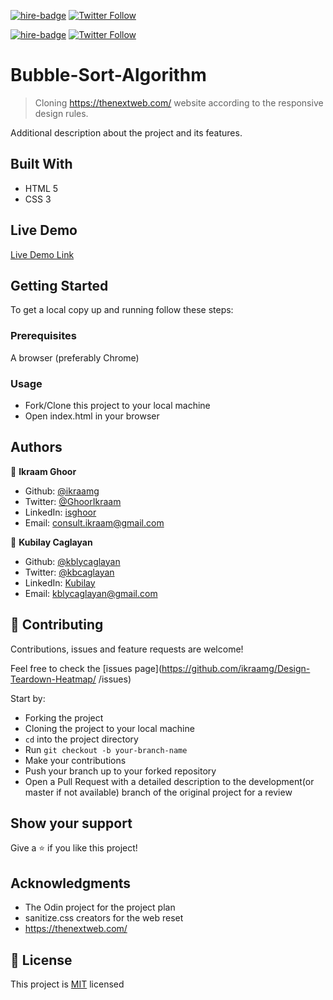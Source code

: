 [![hire-badge](https://img.shields.io/badge/Consult%20/%20Hire%20Ikraam-Click%20to%20Contact-brightgreen)](mailto:consult.ikraam@gmail.com) [![Twitter Follow](https://img.shields.io/twitter/follow/GhoorIkraam?label=Follow%20Ikraam%20on%20Twitter&style=social)](https://twitter.com/GhoorIkraam)

[![hire-badge](https://img.shields.io/badge/Consult%20/%20Hire%20Kubilay-Click%20to%20Contact-brightgreen)](mailto:kblycaglayan@gmail.com) [![Twitter Follow](https://img.shields.io/twitter/follow/kbcaglayan?label=Follow%20Kubilay%20on%20Twitter&style=social)](https://twitter.com/kbcaglayan)

# Bubble-Sort-Algorithm

> Cloning <https://thenextweb.com/> website according to the responsive design rules.

Additional description about the project and its features.

## Built With

- HTML 5
- CSS 3

## Live Demo

[Live Demo Link]()

## Getting Started

To get a local copy up and running follow these steps:

### Prerequisites

A browser (preferably Chrome)

### Usage

- Fork/Clone this project to your local machine
- Open index.html in your browser

## Authors

👤 **Ikraam Ghoor**

- Github: [@ikraamg](https://github.com/ikraamg)
- Twitter: [@GhoorIkraam](https://twitter.com/GhoorIkraam)
- LinkedIn: [isghoor](https://linkedin.com/isghoor)
- Email: [consult.ikraam@gmail.com](mailto:consult.ikraam@gmail.com)

👤 **Kubilay Caglayan**

- Github: [@kblycaglayan](https://github.com/kblycaglayan)
- Twitter: [@kbcaglayan](https://twitter.com/kbcaglayan)
- LinkedIn: [Kubilay](https://www.linkedin.com/in/kubilaycaglayan/)
- Email: [kblycaglayan@gmail.com](mailto:kblycaglayan@gmail.com)

## 🤝 Contributing

Contributions, issues and feature requests are welcome!

Feel free to check the [issues page](<https://github.com/ikraamg/Design-Teardown-Heatmap/>
/issues)

Start by:

- Forking the project
- Cloning the project to your local machine
- `cd` into the project directory
- Run `git checkout -b your-branch-name`
- Make your contributions
- Push your branch up to your forked repository
- Open a Pull Request with a detailed description to the development(or master if not available) branch of the original project for a review

## Show your support

Give a ⭐️ if you like this project!

## Acknowledgments

- The Odin project for the project plan
- sanitize.css creators for the web reset
- <https://thenextweb.com/>

## 📝 License

This project is [MIT](LICENSE.md) licensed
